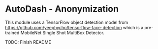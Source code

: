 # AutoDash - Anonymization

This module uses a TensorFlow object detection model from
https://github.com/yeephycho/tensorflow-face-detection
which is a pre-trained MobileNet Single Shot MultiBox Detector.

TODO: Finish README
